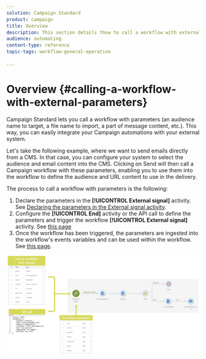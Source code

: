 ```yaml
---
solution: Campaign Standard
product: campaign
title: Overview
description: This section details thow to call a workflow with external parameters.
audience: automating
content-type: reference
topic-tags: workflow-general-operation

---
```


# Overview {#calling-a-workflow-with-external-parameters}

Campaign Standard lets you call a workflow with parameters (an audience name to target, a file name to import, a part of message content, etc.). This way, you can easily integrate your Campaign automations with your external system.

Let's take the following example, where we want to send emails directly from a CMS. In that case, you can configure your system to select the audience and email content into the CMS. Clicking on Send will then call a Campaign workflow with these parameters, enabling you to use them into the workflow to define the audience and URL content to use in the delivery.

The process to call a workflow with parameters is the following:

1. Declare the parameters in the **[!UICONTROL External signal]** activity. See [Declaring the parameters in the External signal activity](../../automating/using/declaring-parameters-external-signal.md).
1. Configure the **[!UICONTROL End]** activity or the API call to define the parameters and trigger the workflow **[!UICONTROL External signal]** activity. See [this page](../../automating/using/defining-parameters-calling-workflow.md)
1. Once the workflow has been triggered, the parameters are ingested into the workflow's events variables and can be used within the workflow. See [this page](../../automating/using/customizing-workflow-external-parameters.md).

![](assets/extsignal_process.png)
